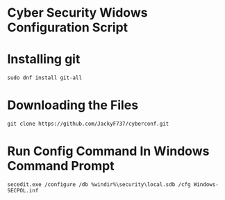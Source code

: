 # Cyber Security Widows Configuration Script
# Installing git
```
sudo dnf install git-all
```

# Downloading the Files
```
git clone https://github.com/JackyF737/cyberconf.git
```
# Run Config Command In Windows Command Prompt
```
secedit.exe /configure /db %windir%\security\local.sdb /cfg Windows-SECPOL.inf
```
